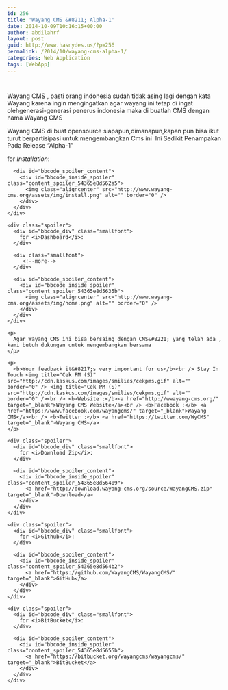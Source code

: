 ```yaml
---
id: 256
title: 'Wayang CMS &#8211; Alpha-1'
date: 2014-10-09T10:16:15+00:00
author: abdilahrf
layout: post
guid: http://www.hasnydes.us/?p=256
permalink: /2014/10/wayang-cms-alpha-1/
categories: Web Application
tags: [WebApp]
---
```

<img class="aligncenter" src="http://www.wayang-cms.org/assets/img/wayang.png" alt="" border="0" />
  
 <img title="Hot News" src="http://cdn.kaskus.com/images/smilies/hotnews.gif" alt="" border="0" /><img title="Hot News" src="http://cdn.kaskus.com/images/smilies/hotnews.gif" alt="" border="0" />

Wayang CMS , pasti orang indonesia sudah tidak asing lagi dengan kata Wayang karena ingin mengingatkan agar wayang ini tetap di ingat olehgenerasi-generasi penerus indonesia maka di buatlah CMS dengan nama Wayang CMS

Wayang CMS di buat opensource siapapun,dimanapun,kapan pun bisa ikut turut berpartisipasi untuk mengembangkan Cms ini <img title="Salaman" src="http://cdn.kaskus.com/images/smilies/lebaran03.gif" alt="" border="0" /> Ini Sedikit Penampakan Pada Release &#8220;Alpha-1&#8221;

<div class="spoiler">
  <div id="bbcode_div" class="smallfont">
    <div class="spoiler">
      <div id="bbcode_div" class="smallfont">
        for <i>Installation</i>:
      </div>
      
      <div id="bbcode_spoiler_content">
        <div id="bbcode_inside_spoiler" class="content_spoiler_54365e8d562a5">
          <img class="aligncenter" src="http://www.wayang-cms.org/assets/img/install.png" alt="" border="0" />
        </div>
      </div>
    </div>
    
    <div class="spoiler">
      <div id="bbcode_div" class="smallfont">
        for <i>Dashboard</i>:
      </div>
      
      <div class="smallfont">
         <!--more-->
      </div>
      
      <div id="bbcode_spoiler_content">
        <div id="bbcode_inside_spoiler" class="content_spoiler_54365e8d5635b">
          <img class="aligncenter" src="http://www.wayang-cms.org/assets/img/home.png" alt="" border="0" />
        </div>
      </div>
    </div>
    
    <p>
      Agar Wayang CMS ini bisa bersaing dengan CMS&#8221; yang telah ada , kami butuh dukungan untuk mengembangkan bersama
    </p>
    
    <p>
      <b>Your feedback it&#8217;s very important for us</b><br /> Stay In Touch <img title="Cek PM (S)" src="http://cdn.kaskus.com/images/smilies/cekpms.gif" alt="" border="0" /> <img title="Cek PM (S)" src="http://cdn.kaskus.com/images/smilies/cekpms.gif" alt="" border="0" /><br /> <b>Website :</b><a href="http://wwayang-cms.org/" target="_blank">Wayang CMS Website</a><br /> <b>Facebook :</b> <a href="https://www.facebook.com/wayangcms/" target="_blank">Wayang CMS</a><br /> <b>Twitter :</b> <a href="https://twitter.com/WyCMS" target="_blank">Wayang CMS</a>
    </p>
    
    <div class="spoiler">
      <div id="bbcode_div" class="smallfont">
        for <i>Download Zip</i>:
      </div>
      
      <div id="bbcode_spoiler_content">
        <div id="bbcode_inside_spoiler" class="content_spoiler_54365e8d56409">
          <a href="http://download.wayang-cms.org/source/WayangCMS.zip" target="_blank">Download</a>
        </div>
      </div>
    </div>
    
    <div class="spoiler">
      <div id="bbcode_div" class="smallfont">
        for <i>Github</i>:
      </div>
      
      <div id="bbcode_spoiler_content">
        <div id="bbcode_inside_spoiler" class="content_spoiler_54365e8d564b2">
          <a href="https://github.com/WayangCMS/WayangCMS/" target="_blank">GitHub</a>
        </div>
      </div>
    </div>
    
    <div class="spoiler">
      <div id="bbcode_div" class="smallfont">
        for <i>BitBucket</i>:
      </div>
      
      <div id="bbcode_spoiler_content">
        <div id="bbcode_inside_spoiler" class="content_spoiler_54365e8d5655b">
          <a href="https://bitbucket.org/wayangcms/wayangcms/" target="_blank">BitBucket</a>
        </div>
      </div>
    </div>
  </div>
</div>

&nbsp;